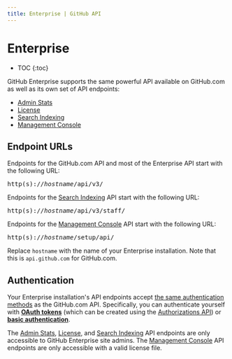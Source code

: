 ```yaml
---
title: Enterprise | GitHub API
---
```


# Enterprise

* TOC
{:toc}

GitHub Enterprise supports the same powerful API available on GitHub.com as well as its own set of API endpoints:

- [Admin Stats][]
- [License][]
- [Search Indexing][]
- [Management Console][]

[Admin Stats]: admin_stats/
[License]: license/
[Search Indexing]: search_indexing/
[Management Console]: management_console/

## Endpoint URLs

Endpoints for the GitHub.com API and most of the Enterprise API start with the following URL:

<pre class="terminal">
http(s)://<em>hostname</em>/api/v3/
</pre>

Endpoints for the [Search Indexing][] API start with the following URL:

<pre class="terminal">
http(s)://<em>hostname</em>/api/v3/staff/
</pre>

Endpoints for the [Management Console][] API start with the following URL:

<pre class="terminal">
http(s)://<em>hostname</em>/setup/api/
</pre>

Replace `hostname` with the name of your Enterprise installation. Note that this is `api.github.com` for GitHub.com.

## Authentication

Your Enterprise installation's API endpoints accept [the same authentication methods](http://developer.github.com/v3/#authentication) as the GitHub.com API. Specifically, you can authenticate yourself with **[OAuth tokens][]** (which can be created using the [Authorizations API][]) or **[basic authentication][]**.

[OAuth tokens]: /v3/oauth/
[basic authentication]: /v3/#basic-authentication

The [Admin Stats][], [License][], and [Search Indexing][] API endpoints are only accessible to GitHub Enterprise site admins. The [Management Console][] API endpoints are only accessible with a valid license file.

[Authorizations API]: /v3/oauth_authorizations/#create-a-new-authorization
